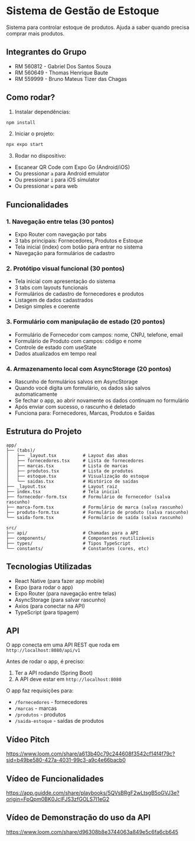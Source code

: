 # Sistema de Gestão de Estoque

Sistema para controlar estoque de produtos. Ajuda a saber quando precisa comprar mais produtos.

## Integrantes do Grupo

- RM 560812 - Gabriel Dos Santos Souza
- RM 560649 - Thomas Henrique Baute
- RM 559999 - Bruno Mateus Tizer das Chagas

## Como rodar?

1. Instalar dependências:

```bash
npm install
```

2. Iniciar o projeto:

```bash
npx expo start
```

3. Rodar no dispositivo:

- Escanear QR Code com Expo Go (Android/iOS)
- Ou pressionar `a` para Android emulator
- Ou pressionar `i` para iOS simulator
- Ou pressionar `w` para web

## Funcionalidades

### 1. Navegação entre telas (30 pontos)

- Expo Router com navegação por tabs
- 3 tabs principais: Fornecedores, Produtos e Estoque
- Tela inicial (index) com botão para entrar no sistema
- Navegação para formulários de cadastro

### 2. Protótipo visual funcional (30 pontos)

- Tela inicial com apresentação do sistema
- 3 tabs com layouts funcionais
- Formulários de cadastro de fornecedores e produtos
- Listagem de dados cadastrados
- Design simples e coerente

### 3. Formulário com manipulação de estado (20 pontos)

- Formulário de Fornecedor com campos: nome, CNPJ, telefone, email
- Formulário de Produto com campos: código e nome
- Controle de estado com useState
- Dados atualizados em tempo real

### 4. Armazenamento local com AsyncStorage (20 pontos)

- Rascunho de formulários salvos em AsyncStorage
- Quando você digita um formulário, os dados são salvos automaticamente
- Se fechar o app, ao abrir novamente os dados continuam no formulário
- Após enviar com sucesso, o rascunho é deletado
- Funciona para: Fornecedores, Marcas, Produtos e Saídas

## Estrutura do Projeto

```
app/
├── (tabs)/
│   ├── _layout.tsx          # Layout das abas
│   ├── fornecedores.tsx     # Lista de fornecedores
│   ├── marcas.tsx           # Lista de marcas
│   ├── produtos.tsx         # Lista de produtos
│   ├── estoque.tsx          # Visualização do estoque
│   └── saidas.tsx           # Histórico de saídas
├── _layout.tsx              # Layout raiz
├── index.tsx                # Tela inicial
├── fornecedor-form.tsx      # Formulário de fornecedor (salva rascunho)
├── marca-form.tsx           # Formulário de marca (salva rascunho)
├── produto-form.tsx         # Formulário de produto (salva rascunho)
└── saida-form.tsx           # Formulário de saída (salva rascunho)

src/
├── api/                     # Chamadas para a API
├── components/              # Componentes reutilizáveis
├── types/                   # Tipos TypeScript
└── constants/               # Constantes (cores, etc)
```

## Tecnologias Utilizadas

- React Native (para fazer app mobile)
- Expo (para rodar o app)
- Expo Router (para navegação entre telas)
- AsyncStorage (para salvar rascunho)
- Axios (para conectar na API)
- TypeScript (para tipagem)

## API

O app conecta em uma API REST que roda em `http://localhost:8080/api/v1`

Antes de rodar o app, é preciso:
1. Ter a API rodando (Spring Boot)
2. A API deve estar em `http://localhost:8080`

O app faz requisições para:
- `/fornecedores` - fornecedores
- `/marcas` - marcas
- `/produtos` - produtos
- `/saida-estoque` - saídas de produtos

## Vídeo Pitch

https://www.loom.com/share/a613b40c79c244608f3542cf14f4f79c?sid=b49be580-427a-4031-99c3-a9c4e66bacb0

## Vídeo de Funcionalidades

https://app.guidde.com/share/playbooks/5QVsBRgF2wLtsgB5oGVJ3e?origin=FpQpm0BK0JcIFJS3zfGOLS7I1eG2


## Vídeo de Demonstração do uso da API

https://www.loom.com/share/d96308b8e3744063a849e5c6fa6cb645